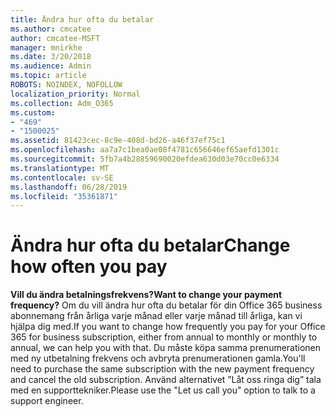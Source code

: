 ```yaml
---
title: Ändra hur ofta du betalar
ms.author: cmcatee
author: cmcatee-MSFT
manager: mnirkhe
ms.date: 3/20/2018
ms.audience: Admin
ms.topic: article
ROBOTS: NOINDEX, NOFOLLOW
localization_priority: Normal
ms.collection: Adm_O365
ms.custom:
- "469"
- "1500025"
ms.assetid: 81423cec-8c9e-408d-bd26-a46f37ef75c1
ms.openlocfilehash: aa7a7c1bea0ae08f4781c656646ef65aefd1301c
ms.sourcegitcommit: 5fb7a4b28859690020efdea630d03e70cc0e6334
ms.translationtype: MT
ms.contentlocale: sv-SE
ms.lasthandoff: 06/28/2019
ms.locfileid: "35361871"
---
```

# <a name="change-how-often-you-pay"></a><span data-ttu-id="2bcf0-102">Ändra hur ofta du betalar</span><span class="sxs-lookup"><span data-stu-id="2bcf0-102">Change how often you pay</span></span>

 <span data-ttu-id="2bcf0-103">**Vill du ändra betalningsfrekvens?**</span><span class="sxs-lookup"><span data-stu-id="2bcf0-103">**Want to change your payment frequency?**</span></span> <span data-ttu-id="2bcf0-104">Om du vill ändra hur ofta du betalar för din Office 365 business abonnemang från årliga varje månad eller varje månad till årliga, kan vi hjälpa dig med.</span><span class="sxs-lookup"><span data-stu-id="2bcf0-104">If you want to change how frequently you pay for your Office 365 for business subscription, either from annual to monthly or monthly to annual, we can help you with that.</span></span> <span data-ttu-id="2bcf0-105">Du måste köpa samma prenumerationen med ny utbetalning frekvens och avbryta prenumerationen gamla.</span><span class="sxs-lookup"><span data-stu-id="2bcf0-105">You'll need to purchase the same subscription with the new payment frequency and cancel the old subscription.</span></span> <span data-ttu-id="2bcf0-106">Använd alternativet ”Låt oss ringa dig” tala med en supporttekniker.</span><span class="sxs-lookup"><span data-stu-id="2bcf0-106">Please use the "Let us call you" option to talk to a support engineer.</span></span>
  